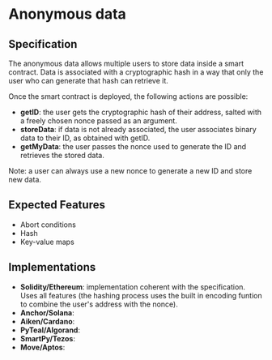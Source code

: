 # Anonymous data

## Specification

The anonymous data allows multiple users to store data inside a smart contract. Data is associated with a cryptographic hash in a way that only the user who can generate that hash can retrieve it.

Once the smart contract is deployed, the following actions are possible:

- **getID**: the user gets the cryptographic hash of their address, salted with a freely chosen nonce passed as an argument.
- **storeData**: if data is not already associated, the user associates binary data to their ID, as obtained with getID.
- **getMyData**: the user passes the nonce used to generate the ID and retrieves the stored data.

Note: a user can always use a new nonce to generate a new ID and store new data.

## Expected Features

- Abort conditions
- Hash 
- Key-value maps


## Implementations

- **Solidity/Ethereum**:  implementation coherent with the specification. Uses all features (the hashing process uses the built in encoding funtion to combine the user's address with the nonce). 
- **Anchor/Solana**: 
- **Aiken/Cardano**:
- **PyTeal/Algorand**:
- **SmartPy/Tezos**:
- **Move/Aptos**:

